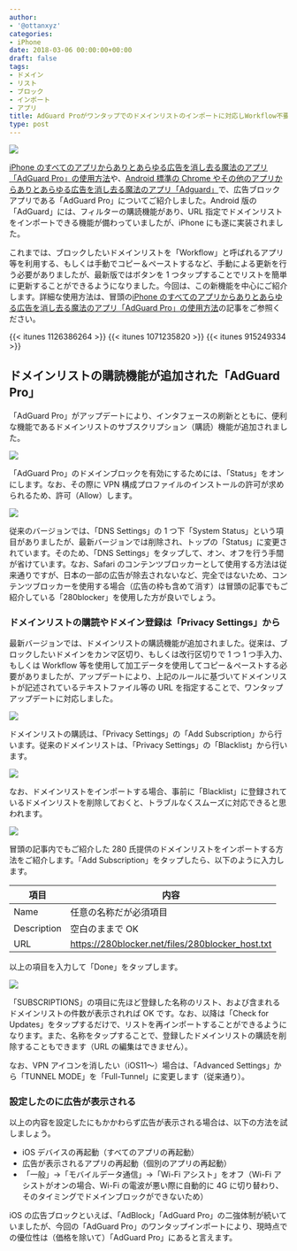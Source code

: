 ```yaml
---
author:
- '@ottanxyz'
categories:
- iPhone
date: 2018-03-06 00:00:00+00:00
draft: false
tags:
- ドメイン
- リスト
- ブロック
- インポート
- アプリ
title: AdGuard Proがワンタップでのドメインリストのインポートに対応しWorkflow不要でより便利に！
type: post
---
```


![](180306-5a9e87c72f100.jpg)

[iPhone のすべてのアプリからありとあらゆる広告を消し去る魔法のアプリ「AdGuard Pro」の使用方法](/posts/2017/12/adguard-pro-vpn-adblock-6486/)や、[Android 標準の Chrome やその他のアプリからありとあらゆる広告を消し去る魔法のアプリ「Adguard」](/posts/2017/05/android-chrome-all-apps-ads-block-adguard-5815/)で、広告ブロックアプリである「AdGuard Pro」についてご紹介しました。Android 版の「AdGuard」には、フィルターの購読機能があり、URL 指定でドメインリストをインポートできる機能が備わっていましたが、iPhone にも遂に実装されました。

これまでは、ブロックしたいドメインリストを「Workflow」と呼ばれるアプリ等を利用する、もしくは手動でコピー＆ペーストするなど、手動による更新を行う必要がありましたが、最新版ではボタンを 1 つタップすることでリストを簡単に更新することができるようになりました。今回は、この新機能を中心にご紹介します。詳細な使用方法は、冒頭の[iPhone のすべてのアプリからありとあらゆる広告を消し去る魔法のアプリ「AdGuard Pro」の使用方法](/posts/2017/12/adguard-pro-vpn-adblock-6486/)の記事をご参照ください。

{{< itunes 1126386264 >}}
{{< itunes 1071235820 >}}
{{< itunes 915249334 >}}

## ドメインリストの購読機能が追加された「AdGuard Pro」

「AdGuard Pro」がアップデートにより、インタフェースの刷新とともに、便利な機能であるドメインリストのサブスクリプション（購読）機能が追加されました。

![](180306-5a9e87d275e5c.png)

「AdGuard Pro」のドメインブロックを有効にするためには、「Status」をオンにします。なお、その際に VPN 構成プロファイルのインストールの許可が求められるため、許可（Allow）します。

![](180306-5a9e87da2b753.png)

従来のバージョンでは、「DNS Settings」の 1 つ下「System Status」という項目がありましたが、最新バージョンでは削除され、トップの「Status」に変更されています。そのため、「DNS Settings」をタップして、オン、オフを行う手間が省けています。なお、Safari のコンテンツブロッカーとして使用する方法は従来通りですが、日本の一部の広告が除去されないなど、完全ではないため、コンテンツブロッカーを使用する場合（広告の枠も含めて消す）は冒頭の記事でもご紹介している「280blocker」を使用した方が良いでしょう。

### ドメインリストの購読やドメイン登録は「Privacy Settings」から

最新バージョンでは、ドメインリストの購読機能が追加されました。従来は、ブロックしたいドメインをカンマ区切り、もしくは改行区切りで 1 つ 1 つ手入力、もしくは Workflow 等を使用して加工データを使用してコピー＆ペーストする必要がありましたが、アップデートにより、上記のルールに基づいてドメインリストが記述されているテキストファイル等の URL を指定することで、ワンタップアップデートに対応しました。

![](180306-5a9e87e0ec1af.png)

ドメインリストの購読は、「Privacy Settings」の「Add Subscription」から行います。従来のドメインリストは、「Privacy Settings」の「Blacklist」から行います。

![](180306-5a9e8801b6026.png)

なお、ドメインリストをインポートする場合、事前に「Blacklist」に登録されているドメインリストを削除しておくと、トラブルなくスムーズに対応できると思われます。

![](180306-5a9e87e8680c7.png)

冒頭の記事内でもご紹介した 280 氏提供のドメインリストをインポートする方法をご紹介します。「Add Subscription」をタップしたら、以下のように入力します。

| 項目        | 内容                                             |
| ----------- | ------------------------------------------------ |
| Name        | 任意の名称だが必須項目                           |
| Description | 空白のままで OK                                  |
| URL         | https://280blocker.net/files/280blocker_host.txt |

以上の項目を入力して「Done」をタップします。

![](180306-5a9e87f09ec39.png)

「SUBSCRIPTIONS」の項目に先ほど登録した名称のリスト、および含まれるドメインリストの件数が表示されれば OK です。なお、以降は「Check for Updates」をタップするだけで、リストを再インポートすることができるようになります。また、名称をタップすることで、登録したドメインリストの購読を削除することもできます（URL の編集はできません）。

なお、VPN アイコンを消したい（iOS11〜）場合は、「Advanced Settings」から「TUNNEL MODE」を「Full-Tunnel」に変更します（従来通り）。

### 設定したのに広告が表示される

以上の内容を設定したにもかかわらず広告が表示される場合は、以下の方法を試しましょう。

- iOS デバイスの再起動（すべてのアプリの再起動）
- 広告が表示されるアプリの再起動（個別のアプリの再起動）
- 「一般」→「モバイルデータ通信」→「Wi-Fi アシスト」をオフ（Wi-Fi アシストがオンの場合、Wi-Fi の電波が悪い際に自動的に 4G に切り替わり、そのタイミングでドメインブロックができないため）

iOS の広告ブロックといえば、「AdBlock」「AdGuard Pro」の二強体制が続いていましたが、今回の「AdGuard Pro」のワンタップインポートにより、現時点での優位性は（価格を除いて）「AdGuard Pro」にあると言えます。